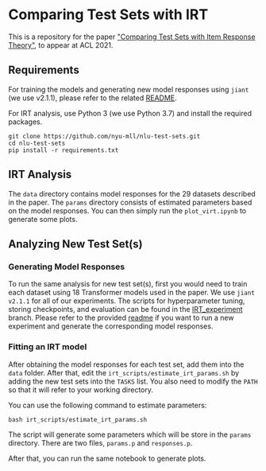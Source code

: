 # Comparing Test Sets with IRT

This is a repository for the paper ["Comparing Test Sets with Item Response Theory"](https://arxiv.org/abs/2106.00840), to appear at ACL 2021.

## Requirements

For training the models and generating new model responses using `jiant` (we use v2.1.1), please refer to the related [README](https://github.com/nyu-mll/nlu-test-sets/blob/main/jiant_scripts/README.md).

For IRT analysis, use Python 3 (we use Python 3.7) and install the required packages.

```
git clone https://github.com/nyu-mll/nlu-test-sets.git
cd nlu-test-sets
pip install -r requirements.txt
```


## IRT Analysis

The `data` directory contains model responses for the 29 datasets described in the paper. The `params` directory consists of estimated parameters based on the model responses. You can then simply run the `plot_virt.ipynb` to generate some plots.


## Analyzing New Test Set(s)

### Generating Model Responses

To run the same analysis for new test set(s), first you would need to train each dataset using 18 Transformer models used in the paper. We use `jiant v2.1.1` for all of our experiments. The scripts for hyperparameter tuning, storing checkpoints, and evaluation can be found in the [IRT_experiment](https://github.com/nyu-mll/jiant/tree/IRT_experiments) branch. Please refer to the provided [readme](https://github.com/nyu-mll/nlu-test-sets/tree/main/jiant_scripts) if you want to run a new experiment and generate the corresponding model responses.


### Fitting an IRT model

After obtaining the model responses for each test set, add them into the `data` folder. After that, edit the `irt_scripts/estimate_irt_params.sh` by adding the new test sets into the `TASKS` list. You also need to modify the `PATH` so that it will refer to your working directory.

You can use the following command to estimate parameters:
```
bash irt_scripts/estimate_irt_params.sh
```
The script will generate some parameters which will be store in the `params` directory. There are two files, `params.p` and `responses.p`.

After that, you can run the same notebook to generate plots.
